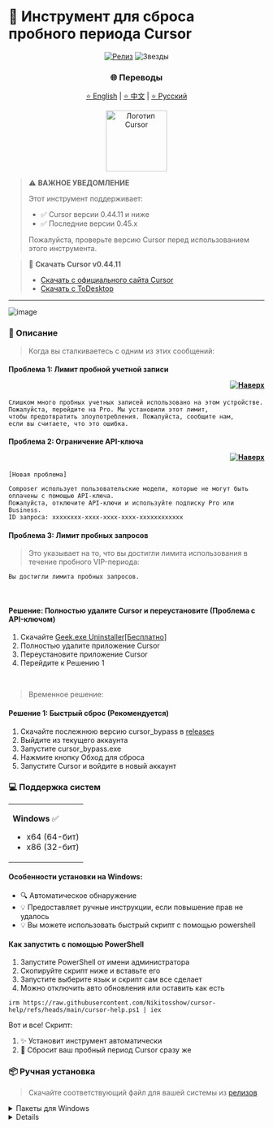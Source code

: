 # 🚀 Инструмент для сброса пробного периода Cursor

<div align="center">

[![Релиз](https://img.shields.io/github/v/release/Nikitosshow/cursor-help?style=flat-square&logo=github&color=blue)](https://github.com/Nikitosshow/cursor-help/releases/latest)
![Звезды](https://img.shields.io/github/stars/Nikitosshow/cursor-help?style=flat-square&logo=github&label=stars)

### 🌐 Переводы
[⭐ English](README_EN.md) | [⭐ 中文](README_CN.md) | [⭐ Русский](README.md)


<img src="https://ai-cursor.com/wp-content/uploads/2024/09/logo-cursor-ai-png.webp" alt="Логотип Cursor" width="120"/>

</div>

> ⚠️ **ВАЖНОЕ УВЕДОМЛЕНИЕ**
> 
> Этот инструмент поддерживает:
> - ✅ Cursor версии 0.44.11 и ниже
> - ✅ Последние версии 0.45.x
>
> Пожалуйста, проверьте версию Cursor перед использованием этого инструмента.

> 💾 **Скачать Cursor v0.44.11**
> - [Скачать с официального сайта Cursor](https://downloader.cursor.sh/builds/250103fqxdt5u9z/windows/nsis/x64)
> - [Скачать с ToDesktop](https://download.todesktop.com/230313mzl4w4u92/Cursor%20Setup%200.44.11%20-%20Build%20250103fqxdt5u9z-x64.exe)
---
![image](https://github.com/user-attachments/assets/c594c702-ed52-47e7-bf15-228b185478cc)

### 📝 Описание

> Когда вы сталкиваетесь с одним из этих сообщений:

#### Проблема 1: Лимит пробной учетной записи <p align="right"><a href="#issue1"><img src="https://img.shields.io/badge/Перейти%20к%20решению-Синий?style=plastic" alt="Наверх"></a></p>
```
Слишком много пробных учетных записей использовано на этом устройстве.
Пожалуйста, перейдите на Pro. Мы установили этот лимит,
чтобы предотвратить злоупотребления. Пожалуйста, сообщите нам,
если вы считаете, что это ошибка.
```

#### Проблема 2: Ограничение API-ключа <p align="right"><a href="#issue2"><img src="https://img.shields.io/badge/Перейти%20к%20решению-Зеленый?style=plastic" alt="Наверх"></a></p>
```
[Новая проблема]

Composer использует пользовательские модели, которые не могут быть оплачены с помощью API-ключа.
Пожалуйста, отключите API-ключи и используйте подписку Pro или Business.
ID запроса: xxxxxxxx-xxxx-xxxx-xxxx-xxxxxxxxxxxx
```

#### Проблема 3: Лимит пробных запросов

> Это указывает на то, что вы достигли лимита использования в течение пробного VIP-периода:

```
Вы достигли лимита пробных запросов.
```

<br>

<p id="issue2"></p>

#### Решение: Полностью удалите Cursor и переустановите (Проблема с API-ключом)

1. Скачайте [Geek.exe Uninstaller[Бесплатно]](https://geekuninstaller.com/download)
2. Полностью удалите приложение Cursor
3. Переустановите приложение Cursor
4. Перейдите к Решению 1

<br>

<p id="issue1"></p>

> Временное решение:

#### Решение 1: Быстрый сброс (Рекомендуется)

1. Скачайте послежнюю версию cursor_bypass в [releases](github.com/Nikitosshow/cursor-help/releases) 
2. Выйдите из текущего аккаунта 
3. Запустите cursor_bypass.exe
4. Нажмите кнопку Обход для сброса
5. Запустите Cursor и войдите в новый аккаунт

### 💻 Поддержка систем

<table>
<tr>
<td>

**Windows** ✅

- x64 (64-бит)
- x86 (32-бит)

</td>
</tr>
</table>

#### Особенности установки на Windows:

- 🔍 Автоматическое обнаружение
- 💡 Предоставляет ручные инструкции, если повышение прав не удалось
- 💡 Вы можете использовать быстрый скрипт с помощью powershell

#### Как запустить с помощью PowerShell

1. Запустите PowerShell от имени администратора
2. Скопируйте скрипт ниже и вставьте его
3. Запустите выберите язык и скрипт сам все сделает
4. Можно отключить авто обновления или оставить как есть
```
irm https://raw.githubusercontent.com/Nikitosshow/cursor-help/refs/heads/main/cursor-help.ps1 | iex
```
Вот и все! Скрипт:

1. ✨ Установит инструмент автоматически
2. 🔄 Сбросит ваш пробный период Cursor сразу же

### 📦 Ручная установка

> Скачайте соответствующий файл для вашей системы из [релизов](https://github.com/Nikitosshow/cursor-help/releases/latest)

<details>
<summary>Пакеты для Windows</summary>

- 64-бит
- 32-бит
</details>

<details>

### 🔧 Технические детали

<details>
<summary><b>Конфигурационные файлы</b></summary>

Программа изменяет файл конфигурации Cursor storage.json, расположенный по адресу:

- Windows: %APPDATA%\Cursor\User\globalStorage\storage.json
</details>

<details>
<summary><b>Измененные поля</b></summary>

Инструмент генерирует новые уникальные идентификаторы для:

- telemetry.machineId
- telemetry.macMachineId
- telemetry.devDeviceId
- telemetry.sqmId
</details>

<details>
<summary><b>Ручное отключение автообновления</b></summary>

Пользователи Windows могут вручную отключить функцию автообновления:

1. Закройте все процессы Cursor
2. Удалите директорию: C:\Users\username\AppData\Local\cursor-updater
3. Создайте файл с тем же именем: cursor-updater (без расширения)

Пользователи macOS/Linux могут попытаться найти аналогичную директорию cursor-updater в своей системе и выполнить те же действия.

</details>

<details>
<summary><b>Функции безопасности</b></summary>

- ✅ Безопасное завершение процессов
- ✅ Атомарные операции с файлами
- ✅ Обработка ошибок и восстановление
</details>
